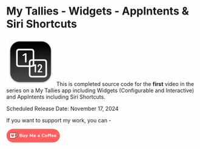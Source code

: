 # My Tallies - Widgets - AppIntents & Siri Shortcuts

![mac128](Images/mac128.png) This is completed source code for the **first** video in the series on a My Tallies app including Widgets (Configurable and Interactive) and AppIntents including Siri Shortcuts.

Scheduled Release Date: November 17, 2024

If you want to support my work, you can - </br>

<a href='https://ko-fi.com/Z8Z22WRVG' target='_blank'><img height='36' style='border:0px;height:36px;' src='Images/kofi3.png' border='0' alt='Buy Me a Coffee at ko-fi.com' /></a>

